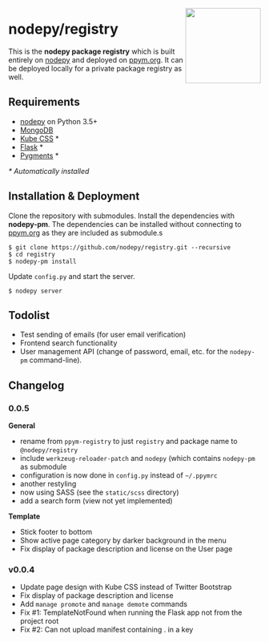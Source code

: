 <img src="https://i.imgur.com/IfmOKFI.png" align="right" width="150px"></img>

# nodepy/registry

This is the **nodepy package registry**  which is built entirely on [nodepy]
and deployed on [ppym.org]. It can be deployed locally for a private package
registry as well.

  [nodepy]: https://github.com/nodepy/nodepy
  [ppym.org]: https://ppym.org

## Requirements

- [nodepy] on Python 3.5+
- [MongoDB](https://www.mongodb.com/)
- [Kube CSS](https://imperavi.com/kube/) \*
- [Flask](http://flask.pocoo.org/) \*
- [Pygments](http://pygments.org/) \*

*\* Automatically installed*

## Installation & Deployment

Clone the repository with submodules. Install the dependencies with
**nodepy-pm**. The dependencies can be installed without connecting to
[ppym.org] as they are included as submodule.s

    $ git clone https://github.com/nodepy/registry.git --recursive
    $ cd registry
    $ nodepy-pm install

Update `config.py` and start the server.

    $ nodepy server

## Todolist

- Test sending of emails (for user email verification)
- Frontend search functionality
- User management API (change of password, email, etc. for the `nodepy-pm`
  command-line).

## Changelog

### 0.0.5

__General__

- rename from `ppym-registry` to just `registry` and package name to `@nodepy/registry`
- include `werkzeug-reloader-patch` and `nodepy` (which contains `nodepy-pm`
  as submodule
- configuration is now done in `config.py` instead of `~/.ppymrc`
- another restyling
- now using SASS (see the `static/scss` directory)
- add a search form (view not yet implemented)

__Template__

- Stick footer to bottom
- Show active page category by darker background in the menu
- Fix display of package description and license on the User page

### v0.0.4

- Update page design with Kube CSS instead of Twitter Bootstrap
- Fix display of package description and license
- Add `manage promote` and `manage demote` commands
- Fix #1: TemplateNotFound when running the Flask app not from the project root
- Fix #2: Can not upload manifest containing . in a key
